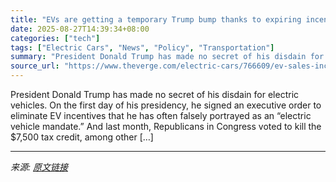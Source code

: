 ```yaml
---
title: "EVs are getting a temporary Trump bump thanks to expiring incentives"
date: 2025-08-27T14:39:34+08:00
categories: ["tech"]
tags: ["Electric Cars", "News", "Policy", "Transportation"]
summary: "President Donald Trump has made no secret of his disdain for electric vehicles. On the first day of his presidency, he signed an executive order to eliminate EV incentives that he has often falsely po"
source_url: "https://www.theverge.com/electric-cars/766609/ev-sales-increase-trump-tax-credit-expire"
---
```


President Donald Trump has made no secret of his disdain for electric vehicles. On the first day of his presidency, he signed an executive order to eliminate EV incentives that he has often falsely portrayed as an “electric vehicle mandate.” And last month, Republicans in Congress voted to kill the $7,500 tax credit, among other [&#8230;]

---

*来源: [原文链接](https://www.theverge.com/electric-cars/766609/ev-sales-increase-trump-tax-credit-expire)*
